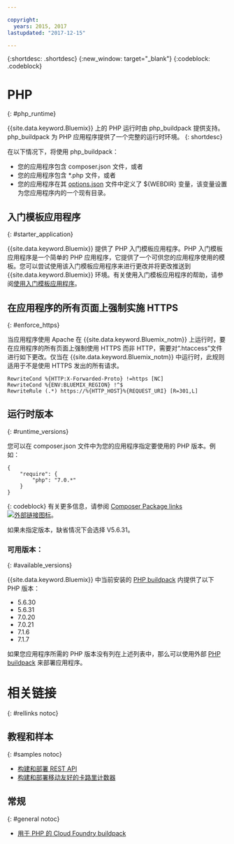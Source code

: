 ```yaml
---

copyright:
  years: 2015, 2017
lastupdated: "2017-12-15"

---
```


{:shortdesc: .shortdesc}
{:new_window: target="_blank"}
{:codeblock: .codeblock}

# PHP
{: #php_runtime}

{{site.data.keyword.Bluemix}} 上的 PHP 运行时由 php_buildpack 提供支持。php_buildpack 为 PHP 应用程序提供了一个完整的运行时环境。
{: shortdesc}

在以下情况下，将使用 php_buildpack：
* 您的应用程序包含 composer.json 文件，或者
* 您的应用程序包含 *.php 文件，或者
* 您的应用程序在其 [options.json](https://docs.cloudfoundry.org/buildpacks/php/gsg-php-config.html) 文件中定义了 ${WEBDIR} 变量，该变量设置为您应用程序内的一个现有目录。

## 入门模板应用程序
{: #starter_application}

{{site.data.keyword.Bluemix}} 提供了 PHP 入门模板应用程序。PHP 入门模板应用程序是一个简单的 PHP 应用程序，它提供了一个可供您的应用程序使用的模板。您可以尝试使用该入门模板应用程序来进行更改并将更改推送到 {{site.data.keyword.Bluemix}} 环境。有关使用入门模板应用程序的帮助，请参阅[使用入门模板应用程序](/docs/cfapps/starter_app_usage.html)。

## 在应用程序的所有页面上强制实施 HTTPS
{: #enforce_https}

当应用程序使用 Apache 在 {{site.data.keyword.Bluemix_notm}} 上运行时，要在应用程序的所有页面上强制使用 HTTPS 而非 HTTP，需要对“.htaccess”文件进行如下更改。仅当在 {{site.data.keyword.Bluemix_notm}} 中运行时，此规则适用于不是使用 HTTPS 发出的所有请求。

```
RewriteCond %{HTTP:X-Forwarded-Proto} !=https [NC]
RewriteCond %{ENV:BLUEMIX_REGION} !^$
RewriteRule (.*) https://%{HTTP_HOST}%{REQUEST_URI} [R=301,L]
```

## 运行时版本
{: #runtime_versions}

您可以在 composer.json 文件中为您的应用程序指定要使用的 PHP 版本。例如：

```
{
    "require": {
        "php": "7.0.*"
    }
}
```
{: codeblock}
有关更多信息，请参阅 [Composer Package links ![外部链接图标](../../icons/launch-glyph.svg "外部链接图标")](https://getcomposer.org/doc/04-schema.md#package-links)。


如果未指定版本，缺省情况下会选择 V5.6.31。

### 可用版本：
{: #available_versions}

{{site.data.keyword.Bluemix}} 中当前安装的 [PHP buildpack](https://github.com/cloudfoundry/php-buildpack/releases/tag/v4.3.27) 内提供了以下 PHP 版本：

* 5.6.30
* 5.6.31
* 7.0.20
* 7.0.21
* 7.1.6
* 7.1.7

如果您应用程序所需的 PHP 版本没有列在上述列表中，那么可以使用外部 [PHP buildpack](https://github.com/cloudfoundry/php-buildpack.git) 来部署应用程序。

# 相关链接
{: #rellinks notoc}
## 教程和样本
{: #samples notoc}
* [构建和部署 REST API](http://www.ibm.com/developerworks/library/wa-deployrest-app/)
* [构建和部署移动友好的卡路里计数器](http://www.ibm.com/developerworks/library/mo-bluemix-php-nutritionix-angularjs/)
## 常规
{: #general notoc}
* [用于 PHP 的 Cloud Foundry buildpack](https://github.com/cloudfoundry/php-buildpack.git)
